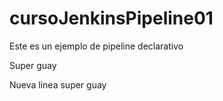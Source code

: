 # cursoJenkinsPipeline01

Este es un ejemplo de pipeline declarativo

Super guay

Nueva linea super guay